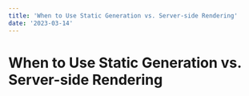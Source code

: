 ```yaml
---
title: 'When to Use Static Generation vs. Server-side Rendering'
date: '2023-03-14'
---
```


# When to Use Static Generation vs. Server-side Rendering

